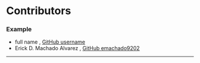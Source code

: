 # Contributors

### Example
- full name , [GitHub username](link)
- Erick D. Machado Alvarez , [GitHub emachado9202](link)
---